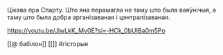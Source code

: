 Цікава пра Спарту. Што яна перамагла не таму што была ваяўнічыя, а таму што была добра арганізаваная і цэнтралізаваная.

https://youtu.be/JlwLkK_Mv0E?si=-HCk_0bUIBa0m5Po

[[@ бабілон]]
[[]]
#гісторыя